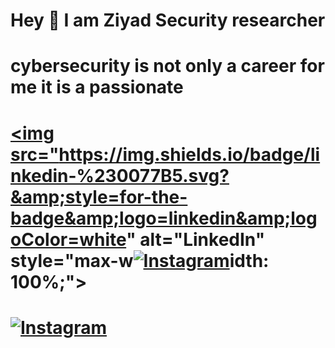 # Hey 👋 I am Ziyad  Security researcher
# cybersecurity is not only a career for me it is a passionate
#  <a href="https://www.linkedin.com/" target="https://www.linkedin.com/in/ziyad334mahmoud/"><img src="https://img.shields.io/badge/linkedin-%230077B5.svg?&amp;style=for-the-badge&amp;logo=linkedin&amp;logoColor=white" alt="LinkedIn" style="max-w<a href="https://www.instagram.com/" target="_blank"><img src="https://img.shields.io/badge/instagram-%23E4405F.svg?&amp;style=for-the-badge&amp;logo=instagram&amp;logoColor=white" alt="Instagram" style="max-width: 100%;"></a>idth: 100%;"></a>
# <a href="https://www.instagram.com/" target="https://www.instagram.com/swe_zm334/"><img src="https://img.shields.io/badge/instagram-%23E4405F.svg?&amp;style=for-the-badge&amp;logo=instagram&amp;logoColor=white" alt="Instagram" style="max-width: 100%;"></a>
